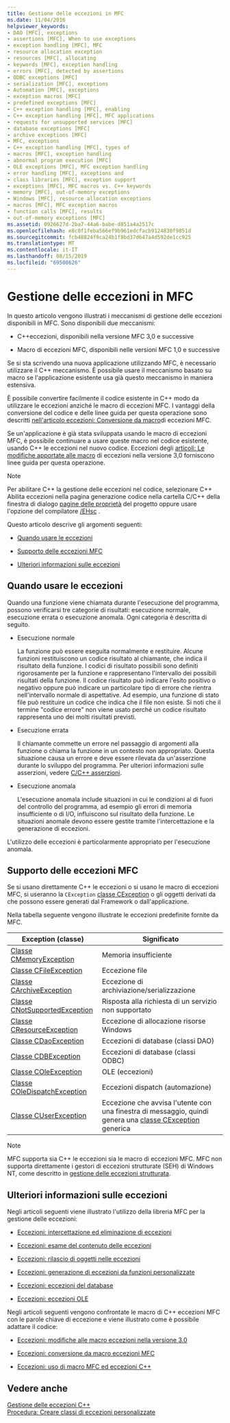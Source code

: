 ```yaml
---
title: Gestione delle eccezioni in MFC
ms.date: 11/04/2016
helpviewer_keywords:
- DAO [MFC], exceptions
- assertions [MFC], When to use exceptions
- exception handling [MFC], MFC
- resource allocation exception
- resources [MFC], allocating
- keywords [MFC], exception handling
- errors [MFC], detected by assertions
- ODBC exceptions [MFC]
- serialization [MFC], exceptions
- Automation [MFC], exceptions
- exception macros [MFC]
- predefined exceptions [MFC]
- C++ exception handling [MFC], enabling
- C++ exception handling [MFC], MFC applications
- requests for unsupported services [MFC]
- database exceptions [MFC]
- archive exceptions [MFC]
- MFC, exceptions
- C++ exception handling [MFC], types of
- macros [MFC], exception handling
- abnormal program execution [MFC]
- OLE exceptions [MFC], MFC exception handling
- error handling [MFC], exceptions and
- class libraries [MFC], exception support
- exceptions [MFC], MFC macros vs. C++ keywords
- memory [MFC], out-of-memory exceptions
- Windows [MFC], resource allocation exceptions
- macros [MFC], MFC exception macros
- function calls [MFC], results
- out-of-memory exceptions [MFC]
ms.assetid: 0926627d-2ba7-44a6-babe-d851a4a2517c
ms.openlocfilehash: e8c0f1feba566ef9b961edcfacb9124830f9851d
ms.sourcegitcommit: fcb48824f9ca24b1f8bd37d647a4d592de1cc925
ms.translationtype: MT
ms.contentlocale: it-IT
ms.lasthandoff: 08/15/2019
ms.locfileid: "69508626"
---
```

# <a name="exception-handling-in-mfc"></a>Gestione delle eccezioni in MFC

In questo articolo vengono illustrati i meccanismi di gestione delle eccezioni disponibili in MFC. Sono disponibili due meccanismi:

- C++eccezioni, disponibili nella versione MFC 3,0 e successive

- Macro di eccezioni MFC, disponibili nelle versioni MFC 1,0 e successive

Se si sta scrivendo una nuova applicazione utilizzando MFC, è necessario utilizzare il C++ meccanismo. È possibile usare il meccanismo basato su macro se l'applicazione esistente usa già questo meccanismo in maniera estensiva.

È possibile convertire facilmente il codice esistente in C++ modo da utilizzare le eccezioni anziché le macro di eccezioni MFC. I vantaggi della conversione del codice e delle linee guida per questa operazione sono descritti [nell'articolo eccezioni: Conversione da macro](../mfc/exceptions-converting-from-mfc-exception-macros.md)di eccezioni MFC.

Se un'applicazione è già stata sviluppata usando le macro di eccezioni MFC, è possibile continuare a usare queste macro nel codice esistente, usando C++ le eccezioni nel nuovo codice. Eccezioni degli [articoli: Le modifiche apportate alle macro](../mfc/exceptions-changes-to-exception-macros-in-version-3-0.md) di eccezioni nella versione 3,0 forniscono linee guida per questa operazione.

> [!NOTE]
>  Per abilitare C++ la gestione delle eccezioni nel codice, selezionare C++ Abilita eccezioni nella pagina generazione codice nella cartella C/C++ della finestra di dialogo [pagine delle proprietà](../build/reference/property-pages-visual-cpp.md) del progetto oppure usare l'opzione del compilatore [/EHsc](../build/reference/eh-exception-handling-model.md) .

Questo articolo descrive gli argomenti seguenti:

- [Quando usare le eccezioni](#_core_when_to_use_exceptions)

- [Supporto delle eccezioni MFC](#_core_mfc_exception_support)

- [Ulteriori informazioni sulle eccezioni](#_core_further_reading_about_exceptions)

##  <a name="_core_when_to_use_exceptions"></a>Quando usare le eccezioni

Quando una funzione viene chiamata durante l'esecuzione del programma, possono verificarsi tre categorie di risultati: esecuzione normale, esecuzione errata o esecuzione anomala. Ogni categoria è descritta di seguito.

- Esecuzione normale

   La funzione può essere eseguita normalmente e restituire. Alcune funzioni restituiscono un codice risultato al chiamante, che indica il risultato della funzione. I codici di risultato possibili sono definiti rigorosamente per la funzione e rappresentano l'intervallo dei possibili risultati della funzione. Il codice risultato può indicare l'esito positivo o negativo oppure può indicare un particolare tipo di errore che rientra nell'intervallo normale di aspettative. Ad esempio, una funzione di stato file può restituire un codice che indica che il file non esiste. Si noti che il termine "codice errore" non viene usato perché un codice risultato rappresenta uno dei molti risultati previsti.

- Esecuzione errata

   Il chiamante commette un errore nel passaggio di argomenti alla funzione o chiama la funzione in un contesto non appropriato. Questa situazione causa un errore e deve essere rilevata da un'asserzione durante lo sviluppo del programma. Per ulteriori informazioni sulle asserzioni, vedere [C/C++ asserzioni](/visualstudio/debugger/c-cpp-assertions).

- Esecuzione anomala

   L'esecuzione anomala include situazioni in cui le condizioni al di fuori del controllo del programma, ad esempio gli errori di memoria insufficiente o di I/O, influiscono sul risultato della funzione. Le situazioni anomale devono essere gestite tramite l'intercettazione e la generazione di eccezioni.

L'utilizzo delle eccezioni è particolarmente appropriato per l'esecuzione anomala.

##  <a name="_core_mfc_exception_support"></a>Supporto delle eccezioni MFC

Se si usano direttamente C++ le eccezioni o si usano le macro di eccezioni MFC, si useranno la `CException` [classe CException](../mfc/reference/cexception-class.md) o gli oggetti derivati da che possono essere generati dal Framework o dall'applicazione.

Nella tabella seguente vengono illustrate le eccezioni predefinite fornite da MFC.

|Exception (classe)|Significato|
|---------------------|-------------|
|[Classe CMemoryException](../mfc/reference/cmemoryexception-class.md)|Memoria insufficiente|
|[Classe CFileException](../mfc/reference/cfileexception-class.md)|Eccezione file|
|[Classe CArchiveException](../mfc/reference/carchiveexception-class.md)|Eccezione di archiviazione/serializzazione|
|[Classe CNotSupportedException](../mfc/reference/cnotsupportedexception-class.md)|Risposta alla richiesta di un servizio non supportato|
|[Classe CResourceException](../mfc/reference/cresourceexception-class.md)|Eccezione di allocazione risorse Windows|
|[Classe CDaoException](../mfc/reference/cdaoexception-class.md)|Eccezioni di database (classi DAO)|
|[Classe CDBException](../mfc/reference/cdbexception-class.md)|Eccezioni di database (classi ODBC)|
|[Classe COleException](../mfc/reference/coleexception-class.md)|OLE (eccezioni)|
|[Classe COleDispatchException](../mfc/reference/coledispatchexception-class.md)|Eccezioni dispatch (automazione)|
|[Classe CUserException](../mfc/reference/cuserexception-class.md)|Eccezione che avvisa l'utente con una finestra di messaggio, quindi genera una [classe CException](../mfc/reference/cexception-class.md) generica|

> [!NOTE]
>  MFC supporta sia C++ le eccezioni sia le macro di eccezioni MFC. MFC non supporta direttamente i gestori di eccezioni strutturate (SEH) di Windows NT, come descritto in [gestione delle eccezioni strutturata](/windows/win32/debug/structured-exception-handling).

##  <a name="_core_further_reading_about_exceptions"></a>Ulteriori informazioni sulle eccezioni

Negli articoli seguenti viene illustrato l'utilizzo della libreria MFC per la gestione delle eccezioni:

- [Eccezioni: intercettazione ed eliminazione di eccezioni](../mfc/exceptions-catching-and-deleting-exceptions.md)

- [Eccezioni: esame del contenuto delle eccezioni](../mfc/exceptions-examining-exception-contents.md)

- [Eccezioni: rilascio di oggetti nelle eccezioni](../mfc/exceptions-freeing-objects-in-exceptions.md)

- [Eccezioni: generazione di eccezioni da funzioni personalizzate](../mfc/exceptions-throwing-exceptions-from-your-own-functions.md)

- [Eccezioni: eccezioni del database](../mfc/exceptions-database-exceptions.md)

- [Eccezioni: eccezioni OLE](../mfc/exceptions-ole-exceptions.md)

Negli articoli seguenti vengono confrontate le macro di C++ eccezioni MFC con le parole chiave di eccezione e viene illustrato come è possibile adattare il codice:

- [Eccezioni: modifiche alle macro eccezioni nella versione 3.0](../mfc/exceptions-changes-to-exception-macros-in-version-3-0.md)

- [Eccezioni: conversione da macro eccezioni MFC](../mfc/exceptions-converting-from-mfc-exception-macros.md)

- [Eccezioni: uso di macro MFC ed eccezioni C++](../mfc/exceptions-using-mfc-macros-and-cpp-exceptions.md)

## <a name="see-also"></a>Vedere anche

[Gestione delle eccezioni C++](../cpp/cpp-exception-handling.md)<br/>
[Procedura: Creare classi di eccezioni personalizzate](https://go.microsoft.com/fwlink/p/?linkid=128045)
